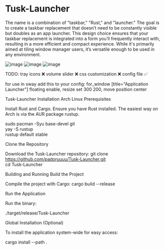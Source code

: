 # Tusk-Launcher
The name is a combination of "taskbar," "Rust," and "launcher." The goal is to create a taskbar replacement that doesn’t need to be constantly visible but doubles as an app launcher. 
This design choice ensures that your taskbar replacement is integrated into a form you’ll frequently interact with, resulting in a more efficient and compact experience. 
While it's primarily aimed at tiling window manager users, it’s versatile enough to be used in any environment.

![image](https://github.com/user-attachments/assets/8f8fa1b5-3117-40fa-b7ec-c277492cccfb)
![image](https://github.com/user-attachments/assets/8c53b192-1d0f-45de-85e9-cef055f1d353)
![image](https://github.com/user-attachments/assets/acc5f17b-36ae-4344-bf08-5b71d883e1f9)


TODO:
tray icons ❌
volume slider ❌
css customization ❌
config file ✅




for use in sway add this to your config: for_window [title="Application Launcher"] floating enable, resize set 300 200, move position center





Tusk-Launcher Installation Arch Linux
Prerequisites

Install Rust and Cargo. Ensure you have Rust installed. The easiest way on Arch is via the AUR package rustup.

sudo pacman -Syu base-devel git  
yay -S rustup  
rustup default stable  

Clone the Repository

Download the Tusk-Launcher repository:
git clone https://github.com/padoruuuu/Tusk-Launcher.git  
cd Tusk-Launcher  

Building and Running
Build the Project

Compile the project with Cargo:
cargo build --release  

Run the Application

Run the binary:

./target/release/Tusk-Launcher  

Global Installation (Optional)

To install the application system-wide for easy access:

cargo install --path .  


